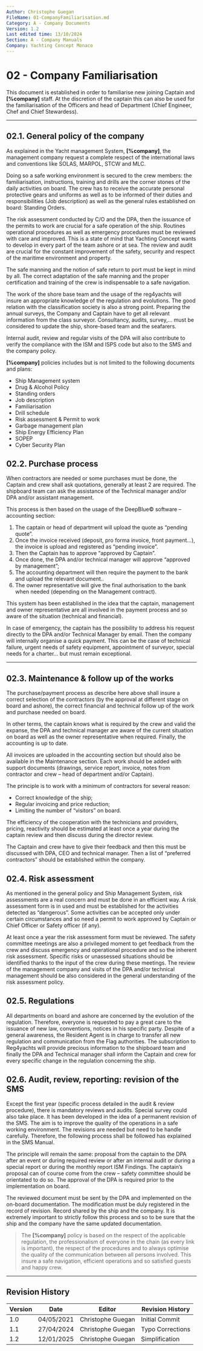 ```yaml
---
Author: Christophe Guegan 
FileName: 01-CompanyFamiliarisation.md
Category: A - Company Documents
Version: 1.2
Last edited time: 13/10/2024
Section: A - Company Manuals
Company: Yachting Concept Monaco
---
```


# 02 - Company Familiarisation

This document is established in order to familiarise new joining Captain and **[%company]** staff. At the discretion of the captain this can also be used for the familiarisation of the Officers and head of Department (Chief Engineer, Chef and Chief Stewardess).

---

## 02.1. General policy of the company

As explained in the Yacht management System, **[%company]**, the management company request a complete respect of the international laws and conventions like SOLAS, MARPOL, STCW and MLC.

Doing so a safe working environment is secured to the crew members: the familiarisation, instructions, training and drills are the corner stones of the daily activities on board. The crew has to receive the accurate personal protective gears and uniforms as well as to be informed of their duties and responsibilities (Job description) as well as the general rules established on board: Standing Orders.

The risk assessment conducted by C/O and the DPA, then the issuance of the permits to work are crucial for a safe operation of the ship. Routines operational procedures as well as emergency procedures must be reviewed with care and improved. This is a state of mind that Yachting Concept wants to develop in every part of the team ashore or at sea. The review and audit are crucial for the constant improvement of the safety, security and respect of the maritime environment and property.

The safe manning and the notion of safe return to port must be kept in mind by all. The correct adaptation of the safe manning and the proper certification and training of the crew is indispensable to a safe navigation.

The work of the shore base team and the usage of the reg4yachts will insure an appropriate knowledge of the regulation and evolutions. The good relation with the classification society is also a strong point. Preparing the annual surveys, the Company and Captain have to get all relevant information from the class surveyor. Consultancy, audits, survey,... must be considered to update the ship, shore-based team and the seafarers.

Internal audit, review and regular visits of the DPA will also contribute to verify the compliance with the ISM and ISPS code but also to the SMS and the company policy.

**[%company]** policies includes but is not limited to the following documents and plans:

- Ship Management system
- Drug & Alcohol Policy
- Standing orders
- Job description
- Familiarisation
- Drill schedule
- Risk assessment & Permit to work
- Garbage management plan
- Ship Energy Efficiency Plan
- SOPEP
- Cyber Security Plan

## 02.2. Purchase process

When contractors are needed or some purchases must be done, the Captain and crew shall ask quotations, generally at least 2 are required. The shipboard team can ask the assistance of the Technical manager and/or DPA and/or assistant management.

This process is then based on the usage of the DeepBlue© software – accounting section:

1. The captain or head of department will upload the quote as “pending quote”.
2. Once the invoice received (deposit, pro forma invoice, front payment...), the invoice is upload and registered as “pending invoice”.
3. Then the Captain has to approve “approved by Captain”.
4. Once done, the DPA and/or technical manager will approve “approved by management”;
5. The accounting department will then require the payment to the bank and upload the relevant document..
6. The owner representative will give the final authorisation to the bank when needed (depending on the Management contract).

This system has been established in the idea that the captain, management and owner representative are all involved in the payment process and so aware of the situation (technical and financial).

In case of emergency, the captain has the possibility to address his request directly to the DPA and/or Technical Manager by email. Then the company will internally organise a quick payment. This can be the case of technical failure, urgent needs of safety equipment, appointment of surveyor, special needs for a charter... but must remain exceptional.

---

## 02.3. Maintenance & follow up of the works

The purchase/payment process as describe here above shall insure a correct selection of the contractors (by the approval at different stage on board and ashore), the correct financial and technical follow up of the work and purchase needed on board.

In other terms, the captain knows what is required by the crew and valid the expanse, the DPA and technical manager are aware of the current situation on board as well as the owner representative when required. Finally, the accounting is up to date.

All invoices are uploaded in the accounting section but should also be available in the Maintenance section. Each work should be added with support documents (drawings, service report, invoice, notes from contractor and crew – head of department and/or Captain).

The principle is to work with a minimum of contractors for several reason:

- Correct knowledge of the ship;
- Regular invoicing and price reduction;
- Limiting the number of “visitors” on board.

The efficiency of the cooperation with the technicians and providers, pricing, reactivity should be estimated at least once a year during the captain review and then discuss during the director review.

The Captain and crew have to give their feedback and then this must be discussed with DPA, CEO and technical manager. Then a list of “preferred contractors” should be established within the company.

## 02.4. Risk assessment

As mentioned in the general policy and Ship Management System, risk assessments are a real concern and must be done in an efficient way. A risk assessment form is in used and must be established for the activities detected as “dangerous”. Some activities can be accepted only under certain circumstances and so need a permit to work approved by Captain or Chief Officer or Safety officer (if any).

At least once a year the risk assessment form must be reviewed. The safety committee meetings are also a privileged moment to get feedback from the crew and discuss emergency and operational procedure and so the inherent risk assessment. Specific risks or unassessed situations should be identified thanks to the input of the crew during these meetings. The review of the management company and visits of the DPA and/or technical management should be also considered in the general understanding of the risk assessment policy.


## 02.5. Regulations

All departments on board and ashore are concerned by the evolution of the regulation. Therefore, everyone is requested to pay a great care to the issuance of new law, conventions, notices in his specific party. Despite of a general awareness, the Resident Agent is in charge to transfer all new regulation and communication from the Flag authorities. The subscription to Reg4yachts will provide precious information to the shipboard team and finally the DPA and Technical manager shall inform the Captain and crew for every specific change in the regulation concerning the ship.

## 02.6. Audit, review, reporting: revision of the SMS

Except the first year (specific process detailed in the audit & review procedure), there is mandatory reviews and audits. Special survey could also take place. It has been developed in the idea of a permanent revision of the SMS. The aim is to improve the quality of the operations in a safe working environment. The revisions are needed but need to be handle carefully. Therefore, the following process shall be followed has explained in the SMS Manual.

The principle will remain the same: proposal from the captain to the DPA after an event or during required review or after an internal audit or during a special report or during the monthly report ISM Findings. The captain’s proposal can of course come from the crew – safety committee should be orientated to do so. The approval of the DPA is required prior to the implementation on board.

The reviewed document must be sent by the DPA and implemented on the on-board documentation. The modification must be duly registered in the record of revision. Record shared by the ship and the company. It is extremely important to strictly follow this process and so to be sure that the ship and the company have the same updated documentation.

> The **[%company]** policy is based on the respect of the applicable regulation, the professionalism of everyone in the chain (as every link is important), the respect of the procedures and to always optimise the quality of the communication between all persons involved. This insure a safe navigation, efficient operations and so satisfied guests and happy crew.

---

## Revision History

| Version | Date   | Editor            | Revision History     |
| ------- | ------ | ----------------- | -------------------- |
| 1.0 | 04/05/2021 | Christophe Guegan | Initial Commit       |
| 1.1 | 27/04/2024 | Christophe Guegan | Typo Corrections     |
| 1.2 | 12/01/2025 | Christophe Guegan | Simplification       |